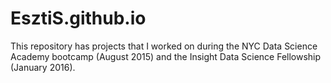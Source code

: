 # EsztiS.github.io

This repository has projects that I worked on during the NYC Data Science Academy bootcamp (August 2015) and the Insight Data Science Fellowship (January 2016).

